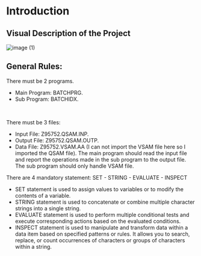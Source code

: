 # Introduction

## Visual Description of the Project
![image (1)](https://github.com/ahmetfalan/CBLFINALCASE/assets/42276108/bf2ba1f3-4db3-40dc-9c1c-34817180fb21)

## General Rules:
There must be 2 programs.
  - Main Program: BATCHPRG.
  - Sub Program: BATCHIDX.
</br>

There must be 3 files:
  - Input File: Z95752.QSAM.INP.
  - Output File: Z95752.QSAM.OUTP.
  - Data File: Z95752.VSAM.AA (I can not import the VSAM file here so I imported the QSAM file).
The main program should read the input file and report the operations made in the sub program to the output file.
The sub program should only handle VSAM file.

There are 4 mandatory statement: SET - STRING - EVALUATE - INSPECT
  - SET statement is used to assign values to variables or to modify the contents of a variable. 
  - STRING statement is used to concatenate or combine multiple character strings into a single string. 
  - EVALUATE statement is used to perform multiple conditional tests and execute corresponding actions based on the evaluated conditions.
  - INSPECT statement is used to manipulate and transform data within a data item based on specified patterns or rules. It allows you to search, replace, or count occurrences of characters or groups of characters within a string. 
